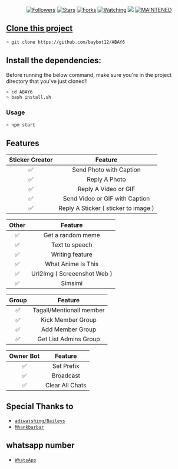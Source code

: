 
<p align="center">
<a href="https://github.com/affisjunianto/followers"><img title="Followers" src="https://img.shields.io/github/followers/affisjunianto?color=blue&style=flat-square"></a>
<a href="https://github.com/affisjunianto/botwasapv5/stargazers/"><img title="Stars" src="https://img.shields.io/github/stars/affisjunianto/botwasapv5?color=red&style=flat-square"></a>
<a href="https://github.com/affisjunianto/botwasapv5/network/members"><img title="Forks" src="http://img.shields.io/github/forks/affisjunianto/botwasapv5?color=red&style=flat-square"></a>
<a href="https://github.com/affisjunianto/botwasapv5/watchers"><img title="Watching" src="https://img.shields.io/github/watchers/affisjunianto/botwasapv5?label=Watchers&color=blue&style=flat-square"></a>
<a href="https://hits.seeyoufarm.com"><img src="https://hits.seeyoufarm.com/api/count/incr/badge.svg?url=https%3A%2F%2Fgithub.com%2Faffisjunianto%2Fbotwasapv5&count_bg=%2379C83D&title_bg=%23555555&icon=&icon_color=%23E7E7E7&title=Support&edge_flat=false"/></a>
<a href="#"><img title="MAINTENED" src="https://img.shields.io/badge/MAINTENED-YES-blue.svg"</a>
</p>

## Clone this project

```bash
> git clone https://github.com/baybot12/ABAY6
```

## Install the dependencies:
Before running the below command, make sure you're in the project directory that
you've just cloned!!

```bash
> cd ABAY6
> bash install.sh
```

### Usage
```bash
> npm start
```

## Features

| Sticker Creator |                Feature           |
| :-----------: | :--------------------------------: |
|       ✅       | Send Photo with Caption          |
|       ✅       | Reply A Photo                    |
|       ✅       | Reply A Video or GIF             |
|       ✅       | Send Video or GIF with Caption   |
|       ✅       | Reply A Sticker ( sticker to image ) |

| Other  |                     Feature                     |
| :------------: | :---------------------------------------------: |
|       ✅        |   Get a random meme             |
|       ✅        |   Text to speech                |
|       ✅        |   Writing feature 				|
|       ✅        |   What Anime Is This 			|
|       ✅        |   Url2Img ( Screeenshot Web )   |
|       ✅        |   Simsimi		                |

| Group  |                     Feature               |
| :-----------: | :--------------------------------: |
|       ✅        |   Tagall/Mentionall member       |
|       ✅        |   Kick Member Group	             |
|       ✅        |   Add Member Group	             |
|       ✅        |   Get List Admins Group          |

| Owner Bot  |                     Feature           |
| :-----------: | :--------------------------------: |
|       ✅        |   Set Prefix                     |
|       ✅        |   Broadcast                      |
|       ✅        |   Clear All Chats                |

## Special Thanks to
* [`adiwajshing/Baileys`](https://github.com/adiwajshing/Baileys)
* [`Mhankbarbar`](https://github.com/MhankBarBar)


## whatsapp number
* [`WhatsApp`](wa.me/6285694347823)
